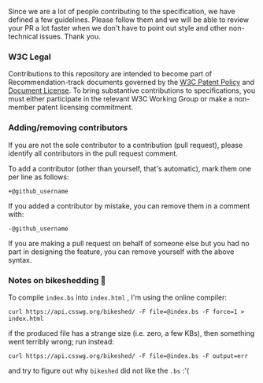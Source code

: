 Since we are a lot of people contributing to the specification, we have defined a few guidelines. Please follow them and we will be able to review your PR a lot faster when we don't have to point out style and other non-technical issues. Thank you.

### W3C Legal
Contributions to this repository are intended to become part of Recommendation-track documents governed by the
[W3C Patent Policy](https://www.w3.org/Consortium/Patent-Policy-20200915/) and
[Document License](https://www.w3.org/Consortium/Legal/copyright-documents). To bring substantive contributions
to specifications, you must either participate in the relevant W3C Working Group or make a non-member patent
licensing commitment.

### Adding/removing contributors
If you are not the sole contributor to a contribution (pull request), please identify all
contributors in the pull request comment.

To add a contributor (other than yourself, that's automatic), mark them one per line as follows:

```
+@github_username
```

If you added a contributor by mistake, you can remove them in a comment with:

```
-@github_username
```

If you are making a pull request on behalf of someone else but you had no part in designing the
feature, you can remove yourself with the above syntax.

### Notes on bikeshedding :bicyclist:
To compile `index.bs` into `index.html` , I'm using the online compiler:
```
curl https://api.csswg.org/bikeshed/ -F file=@index.bs -F force=1 > index.html
```
if the produced file has a strange size (i.e. zero, a few KBs), then something went terribly wrong; run instead:
```
curl https://api.csswg.org/bikeshed/ -F file=@index.bs -F output=err
```
and try to figure out why `bikeshed` did not like the `.bs` :'(
